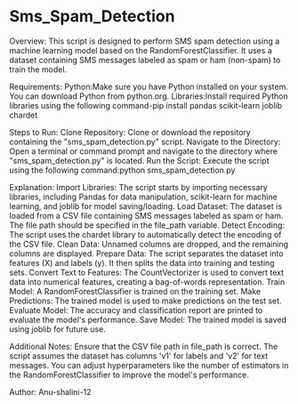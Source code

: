 # Sms_Spam_Detection
Overview:
This script is designed to perform SMS spam detection using a machine learning model based on the RandomForestClassifier. It uses a dataset containing SMS messages labeled as spam or ham (non-spam) to train the model.

Requirements:
Python:Make sure you have Python installed on your system. You can download Python from python.org.
Libraries:Install required Python libraries using the following command-pip install pandas scikit-learn joblib chardet

Steps to Run:
Clone Repository:
    Clone or download the repository containing the "sms_spam_detection.py" script.
Navigate to the Directory:
     Open a terminal or command prompt and navigate to the directory where "sms_spam_detection.py" is located.
Run the Script:
   Execute the script using the following command:python sms_spam_detection.py

Explanation:
Import Libraries:
   The script starts by importing necessary libraries, including Pandas for data manipulation, scikit-learn for machine learning, and joblib for model saving/loading.
Load Dataset:
   The dataset is loaded from a CSV file containing SMS messages labeled as spam or ham. The file path should be specified in the file_path variable.
Detect Encoding:
   The script uses the chardet library to automatically detect the encoding of the CSV file.
Clean Data:
   Unnamed columns are dropped, and the remaining columns are displayed.
Prepare Data:
   The script separates the dataset into features (X) and labels (y). It then splits the data into training and testing sets.
Convert Text to Features:
   The CountVectorizer is used to convert text data into numerical features, creating a bag-of-words representation.
Train Model:
   A RandomForestClassifier is trained on the training set.
Make Predictions:
   The trained model is used to make predictions on the test set.
Evaluate Model:
   The accuracy and classification report are printed to evaluate the model's performance.
Save Model:
   The trained model is saved using joblib for future use.

Additional Notes:
Ensure that the CSV file path in file_path is correct.
The script assumes the dataset has columns 'v1' for labels and 'v2' for text messages.
You can adjust hyperparameters like the number of estimators in the RandomForestClassifier to improve the model's performance.

Author:
Anu-shalini-12
